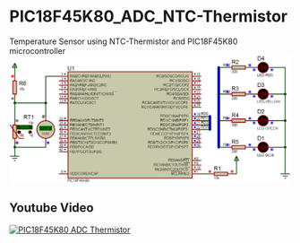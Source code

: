 # PIC18F45K80_ADC_NTC-Thermistor
Temperature Sensor using NTC-Thermistor and PIC18F45K80 microcontroller
![alt text](https://github.com/tag2000sa/PIC18F45K80_ADC_NTC-Thermistor/blob/main/PIC18F45K80_Thermistor_ADC.gif "NTC-Thermistor animation")
## Youtube Video 
[![PIC18F45K80 ADC Thermistor](http://img.youtube.com/vi/5reIMtnOiaI/0.jpg)](http://www.youtube.com/watch?v=5reIMtnOiaI)
